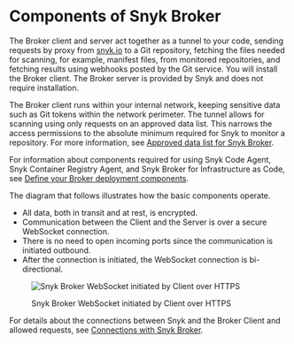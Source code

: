 # Components of Snyk Broker

The Broker client and server act together as a tunnel to your code, sending requests by proxy from [snyk.io](http://snyk.io/) to a Git repository, fetching the files needed for scanning, for example, manifest files, from monitored repositories, and fetching results using webhooks posted by the Git service. You will install the Broker client. The Broker server is provided by Snyk and does not require installation.

The Broker client runs within your internal network, keeping sensitive data such as Git tokens within the network perimeter. The tunnel allows for scanning using only requests on an approved data list. This narrows the access permissions to the absolute minimum required for Snyk to monitor a repository. For more information, see [Approved data list for Snyk Broker](connections-with-snyk-broker.md#approved-data-list-for-snyk-broker).

For information about components required for using Snyk Code Agent, Snyk Container Registry Agent, and Snyk Broker for Infrastructure as Code, see [Define your Broker deployment components](prepare-snyk-broker-for-deployment/#define-your-broker-deployment-components).

The diagram that follows illustrates how the basic components operate.

* All data, both in transit and at rest, is encrypted.
* Communication between the Client and the Server is over a secure WebSocket connection.
* There is no need to open incoming ports since the communication is initiated outbound.
* After the connection is initiated, the WebSocket connection is bi-directional.

<figure><img src="../../.gitbook/assets/Snyk Broker diagram.png" alt="Snyk Broker WebSocket initiated by Client over HTTPS"><figcaption><p>Snyk Broker WebSocket initiated by Client over HTTPS</p></figcaption></figure>

For details about the connections between Snyk and the Broker Client and allowed requests, see [Connections with Snyk Broker](connections-with-snyk-broker.md).
